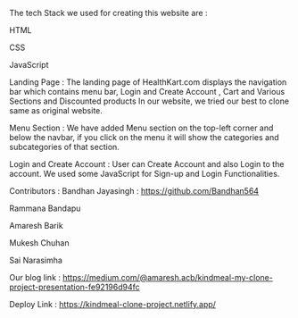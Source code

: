 The tech Stack we used for creating this website are :

 HTML

 CSS

 JavaScript

Landing Page :
The landing page of HealthKart.com displays the navigation bar which contains menu bar, Login and Create Account , Cart and Various Sections and Discounted products In our website, we tried our best to clone same as original website.



Menu Section :
We have added Menu section on the top-left corner and below the navbar, if you click on the menu it will show the categories and subcategories of that section.

Login and Create Account :
User can Create Account and also Login to the account. We used some JavaScript for Sign-up and Login Functionalities. 

Contributors :
Bandhan Jayasingh : https://github.com/Bandhan564

Rammana Bandapu

Amaresh Barik

Mukesh Chuhan

Sai Narasimha

Our blog link :
https://medium.com/@amaresh.acb/kindmeal-my-clone-project-presentation-fe92196d94fc

Deploy Link :
https://kindmeal-clone-project.netlify.app/
